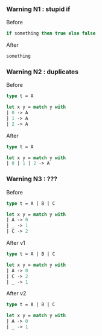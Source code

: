 ### Warning N1 : stupid if

Before

```ocaml
if something then true else false
```

After

```ocaml
something
```

### Warning N2 : duplicates

Before

```ocaml
type t = A

let x y = match y with
| 0 -> A
| 1 -> A
| 2 -> A
```

After

```ocaml
type t = A

let x y = match y with
| 0 | 1 | 2 -> A
```

### Warning N3 : ???

Before

```ocaml
type t = A | B | C

let x y = match y with
| A -> 0
| _ -> 1
| C -> 2
```

After v1

```ocaml
type t = A | B | C

let x y = match y with
| A -> 0
| C -> 2
| _ -> 1
```

After v2

```ocaml
type t = A | B | C

let x y = match y with
| A -> 0
| _ -> 1
```